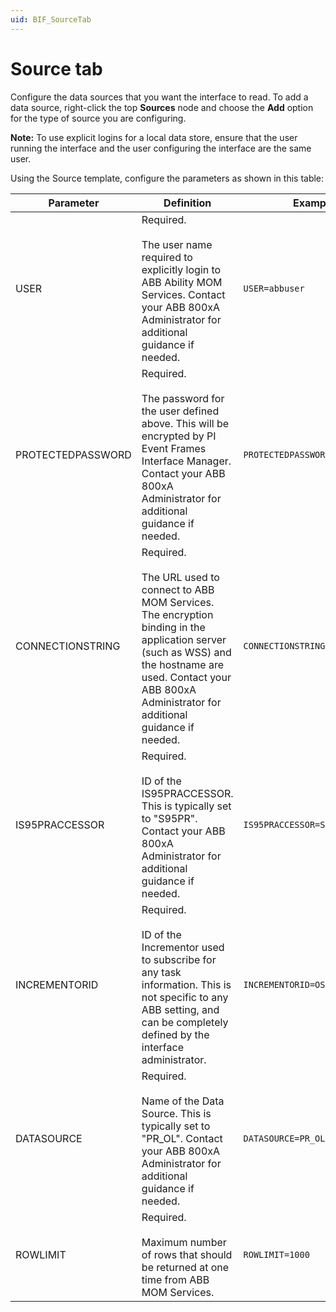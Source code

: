 ```yaml
---
uid: BIF_SourceTab
---
```


<!-- Mark Bishop 6/8/21: Modified batch framework topic. Removed SQL language. -->

# Source tab

Configure the data sources that you want the interface to read. To add a data source, right-click the top **Sources** node and choose the **Add** option for the type of source you are configuring. 

**Note:** To use explicit logins for a local data store, ensure that the user running the interface and the user configuring the interface are the same user.

Using the Source template, configure the parameters as shown in this table:

<!-- Mark Bishop 6/8/21: Table is ABB 800xA specific -->

Parameter | Definition | Example configuration
--|--|--
USER | Required.<br><br>The user name required to explicitly login to ABB Ability MOM Services. Contact your ABB 800xA Administrator for additional guidance if needed. | `USER=abbuser`
PROTECTEDPASSWORD | Required.<br><br>The password for the user defined above. This will be encrypted by PI Event Frames Interface Manager. Contact your ABB 800xA Administrator for additional guidance if needed. | `PROTECTEDPASSWORD=Password`
CONNECTIONSTRING | Required.<br><br>The URL used to connect to ABB MOM Services. The encryption binding in the application server (such as WSS) and the hostname are used. Contact your ABB 800xA Administrator for additional guidance if needed. | `CONNECTIONSTRING=wss://hostname:10940/SDS`
IS95PRACCESSOR | Required.<br><br>ID of the IS95PRACCESSOR. This is typically set to "S95PR". Contact your ABB 800xA Administrator for additional guidance if needed. | `IS95PRACCESSOR=S95PR`
INCREMENTORID | Required.<br><br>ID of the Incrementor used to subscribe for any task information. This is not specific to any ABB setting, and can be completely defined by the interface administrator. | `INCREMENTORID=OSIInc`
DATASOURCE | Required.<br><br>Name of the Data Source. This is typically set to "PR_OL". Contact your ABB 800xA Administrator for additional guidance if needed. | `DATASOURCE=PR_OL`
ROWLIMIT | Required.<br><br>Maximum number of rows that should be returned at one time from ABB MOM Services. | `ROWLIMIT=1000 `
